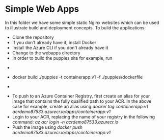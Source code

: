 # Simple Web Apps
In this folder we have some simple static Nginx websites which can be used to illustrate build and deployment concepts.
To build the applications:
* Clone the repository
* If you don't already have it, install Docker
* Install the Azure CLI if you don't already have it
* Change to the webapps directory
* In order to build the puppies site for example, run
* ```shell
* docker build ./puppies -t containerapp:v1 -f ./puppies/dockerfile
* ```
* To push to an Azure Container Registry, first create an alias for your image that contains the fully qualified path to your ACR. In the above case for example, create an alias using <em>docker tag containerapp:v1 acrdemo87533.azurecr.io/apps/containerapp:v1</em>
* Login to your ACR, replacing the name of your registry in the following command: <em>az acr login -n acrdemo87533.azurecr.io</em>
* Push the image using <em>docker push acrdemo87533.azurecr.io/apps/containerapp:v1
